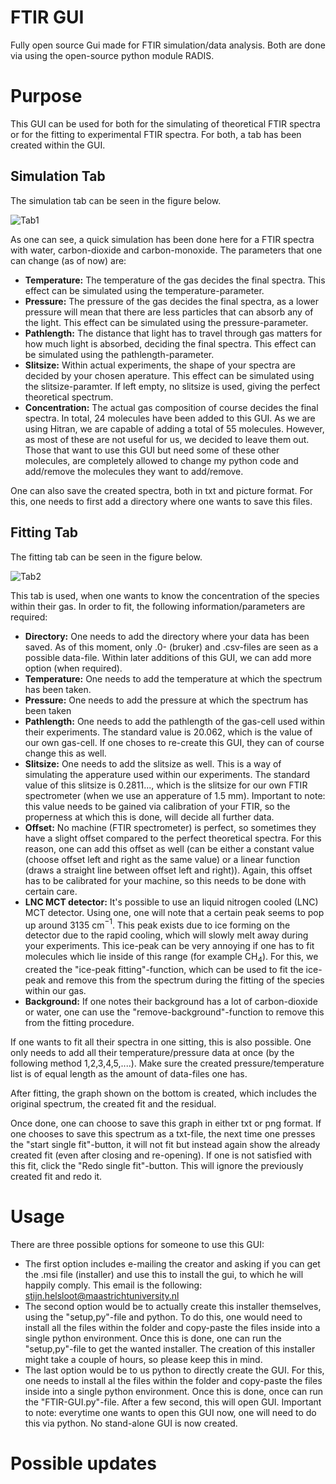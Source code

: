 # FTIR GUI
Fully open source Gui made for FTIR simulation/data analysis. Both are done via using the open-source python module RADIS.

# Purpose
This GUI can be used for both for the simulating of theoretical FTIR spectra or for the fitting to experimental FTIR spectra. For both, a tab has been created within the GUI. 

## Simulation Tab
The simulation tab can be seen in the figure below.

![Tab1](https://github.com/StijnHelsl98t/GUI_FTIR/assets/133780753/ae29160f-8db5-4146-b377-2d4f056d9a5e)

As one can see, a quick simulation has been done here for a FTIR spectra with water, carbon-dioxide and carbon-monoxide. The parameters that one can change (as of now) are:
- **Temperature:** The temperature of the gas decides the final spectra. This effect can be simulated using the temperature-parameter.
- **Pressure:** The pressure of the gas decides the final spectra, as a lower pressure will mean that there are less particles that can absorb any of the light. This effect can be simulated using the pressure-parameter.
- **Pathlength:** The distance that light has to travel through gas matters for how much light is absorbed, deciding the final spectra. This effect can be simulated using the pathlength-parameter. 
- **Slitsize:** Within actual experiments, the shape of your spectra are decided by your chosen aperature. This effect can be simulated using the slitsize-paramter. If left empty, no slitsize is used, giving the perfect theoretical spectrum.
- **Concentration:** The actual gas composition of course decides the final spectra. In total, 24 molecules have been added to this GUI. As we are using Hitran, we are capable of adding a total of 55 molecules. However, as most of these are not useful for us, we decided to leave them out. Those that want to use this GUI but need some of these other molecules, are completely allowed to change my python code and add/remove the molecules they want to add/remove.

One can also save the created spectra, both in txt and picture format. For this, one needs to first add a directory where one wants to save this files.

## Fitting Tab
The fitting tab can be seen in the figure below.

![Tab2](https://github.com/StijnHelsl98t/GUI_FTIR/assets/133780753/2adb9b76-8dec-47ff-af3f-f9f60636fd79)

This tab is used, when one wants to know the concentration of the species within their gas. In order to fit, the following information/parameters are required:
- **Directory:** One needs to add the directory where your data has been saved. As of this moment, only .0- (bruker) and .csv-files are seen as a possible data-file. Within later additions of this GUI, we can add more option (when required).
- **Temperature:** One needs to add the temperature at which the spectrum has been taken.
- **Pressure:** One needs to add the pressure at which the spectrum has been taken
- **Pathlength:** One needs to add the pathlength of the gas-cell used within their experiments. The standard value is 20.062, which is the value of our own gas-cell. If one choses to re-create this GUI, they can of course change this as well.
- **Slitsize:** One needs to add the slitsize as well. This is a way of simulating the apperature used within our experiments. The standard value of this slitsize is 0.2811..., which is the slitsize for our own FTIR spectrometer (when we use an apperature of 1.5 mm). Important to note: this value needs to be gained via calibration of your FTIR, so the properness at which this is done, will decide all further data.
- **Offset:** No machine (FTIR spectrometer) is perfect, so sometimes they have a slight offset compared to the perfect theoretical spectra. For this reason, one can add this offset as well (can be either a constant value (choose offset left and right as the same value) or a linear function (draws a straight line between offset left and right)). Again, this offset has to be calibrated for your machine, so this needs to be done with certain care.
- **LNC MCT detector:** It's possible to use an liquid nitrogen cooled (LNC) MCT detector. Using one, one will note that a certain peak seems to pop up around 3135 cm$^{-1}$. This peak exists due to ice forming on the detector due to the rapid cooling, which will slowly melt away during your experiments. This ice-peak can be very annoying if one has to fit molecules which lie inside of this range (for example CH$_{4}$). For this, we created the "ice-peak fitting"-function, which can be used to fit the ice-peak and remove this from the spectrum during the fitting of the species within our gas.
- **Background:** If one notes their background has a lot of carbon-dioxide or water, one can use the "remove-background"-function to remove this from the fitting procedure.

If one wants to fit all their spectra in one sitting, this is also possible. One only needs to add all their temperature/pressure data at once (by the following method 1,2,3,4,5,....). Make sure the created pressure/temperature list is of equal length as the amount of data-files one has.

After fitting, the graph shown on the bottom is created, which includes the original spectrum, the created fit and the residual.

Once done, one can choose to save this graph in either txt or png format. If one chooses to save this spectrum as a txt-file, the next time one presses the "start single fit"-button, it will not fit but instead again show the already created fit (even after closing and re-opening). If one is not satisfied with this fit, click the "Redo single fit"-button. This will ignore the previously created fit and redo it.

# Usage
There are three possible options for someone to use this GUI:
- The first option includes e-mailing the creator and asking if you can get the .msi file (installer) and use this to install the gui, to which he will happily comply. This email is the following: stijn.helsloot@maastrichtuniversity.nl
- The second option would be to actually create this installer themselves, using the "setup,py"-file and python. To do this, one would need to install all the files within the folder and copy-paste the files inside into a single python environment. Once this is done, one can run the "setup,py"-file to get the wanted installer. The creation of this installer might take a couple of hours, so please keep this in mind.
-  The last option would be to us python to directly create the GUI. For this, one needs to install al the files within the folder and copy-paste the files inside into a single python environment. Once this is done, once can run the "FTIR-GUI.py"-file. After a few second, this will open GUI. Important to note: everytime one wants to open this GUI now, one will need to do this via python. No stand-alone GUI is now created.


# Possible updates
